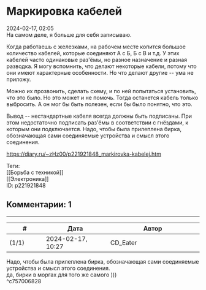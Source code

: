 Маркировка кабелей
==================

  
2024-02-17, 02:05  
 На самом деле, я больше для себя записываю.   
   
 Когда работаешь с железками, на рабочем месте копится большое количество кабелей, которые соединяют А с Б, Б с В и т.д. У этих кабелей часто одинаковые раз'ёмы, но разное назначение и разная разводка. Я могу вспомнить, что делают некоторые кабели, потому что они имеют характерные особенности. Но что делают другие -- ума не приложу.   
   
 Можно их прозвонить, сделать схему, и по ней попытаться установить, что это было. Но это может и не помочь. Тогда останется кабель только выбросить. А он мог бы быть полезен, если бы было понятно, что это.   
   
 Вывод -- нестандартные кабеля всегда должны быть подписаны. При этом недостаточно подписать раз'ёмы в соответствии с гнёздами, к которым они подключается. Надо, чтобы была прилеплена бирка, обозначающая сами соединяемые устройства и смысл этого соединения.   
  
<https://diary.ru/~zHz00/p221921848_markirovka-kabelej.htm>  
  
Теги:  
[[Борьба с техникой]]  
[[Электроника]]  
ID: p221921848  


Комментарии: 1
--------------

  


---



|         #         |              Дата              |                     Автор                     |           ID           |
| --- | --- | --- | --- |
| (1/1) | 2024-02-17, 10:27 | CD\_Eater | c757006828 |

  
  Надо, чтобы была прилеплена бирка, обозначающая сами соединяемые устройства и смысл этого соединения.    
 да, бирки в моргах для того же самого )))   
 ^c757006828
